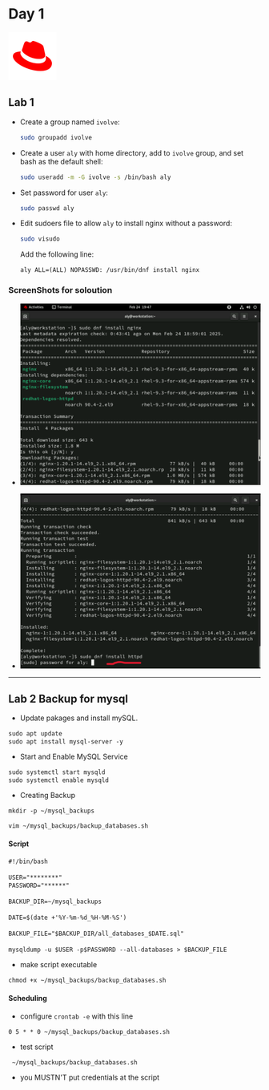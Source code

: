 
# Day 1
![Red Hat Logo](/src/icons8-redhat-96.png)

## Lab 1
- Create a group named `ivolve`:
  ```sh
  sudo groupadd ivolve
  ```

- Create a user `aly` with home directory, add to `ivolve` group, and set bash as the default shell:
  ```sh
  sudo useradd -m -G ivolve -s /bin/bash aly
  ```

- Set password for user `aly`:
  ```sh
  sudo passwd aly
  ```

- Edit sudoers file to allow `aly` to install nginx without a password:
  ```sh
  sudo visudo
  ```
  Add the following line:
  ```
  aly ALL=(ALL) NOPASSWD: /usr/bin/dnf install nginx
  ```
### ScreenShots for soloution 

- ![Sol2](/src/Day1Lab11.png)

- ![Sol1](/src/Day1Lab1.png)

------------------------------------------
## Lab 2 Backup for mysql

- Update pakages and install mySQL.

```
sudo apt update
sudo apt install mysql-server -y
```

- Start and Enable MySQL Service

```
sudo systemctl start mysqld
sudo systemctl enable mysqld
```
- Creating Backup

```
mkdir -p ~/mysql_backups
```
```
vim ~/mysql_backups/backup_databases.sh
```
#### Script 
```
#!/bin/bash

USER="********"
PASSWORD="******"

BACKUP_DIR=~/mysql_backups

DATE=$(date +'%Y-%m-%d_%H-%M-%S')

BACKUP_FILE="$BACKUP_DIR/all_databases_$DATE.sql"

mysqldump -u $USER -p$PASSWORD --all-databases > $BACKUP_FILE

```
- make script executable 
```
chmod +x ~/mysql_backups/backup_databases.sh
```

#### Scheduling 

- configure ``` crontab -e ``` with this line 
```
0 5 * * 0 ~/mysql_backups/backup_databases.sh
```

- test script 
``` 
 ~/mysql_backups/backup_databases.sh
```
- you MUSTN'T put credentials at the script 

